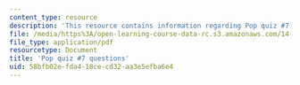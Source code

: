 ```yaml
---
content_type: resource
description: 'This resource contains information regarding Pop quiz #7 questions'
file: /media/https%3A/open-learning-course-data-rc.s3.amazonaws.com/14-73-the-challenge-of-world-poverty-spring-2011/58bfb02efda418cecd32aa3e5efba6e4_MIT14_73S11_quiz7_quest.pdf
file_type: application/pdf
resourcetype: Document
title: 'Pop quiz #7 questions'
uid: 58bfb02e-fda4-18ce-cd32-aa3e5efba6e4
---
```


